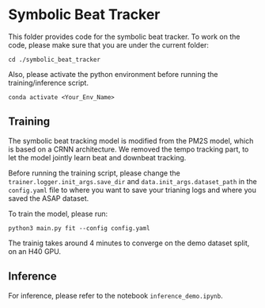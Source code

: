 # Symbolic Beat Tracker

This folder provides code for the symbolic beat tracker. To work on the code, please make sure that you are under the current folder:

    cd ./symbolic_beat_tracker

Also, please activate the python environment before running the training/inference script.

    conda activate <Your_Env_Name>

## Training

The symbolic beat tracking model is modified from the PM2S model, which is based on a CRNN architecture. We removed the tempo tracking part, to let the model jointly learn beat and downbeat tracking.

Before running the training script, please change the `trainer.logger.init_args.save_dir` and `data.init_args.dataset_path` in the `config.yaml` file to where you want to save your trianing logs and where you saved the ASAP dataset. 

To train the model, please run:

    python3 main.py fit --config config.yaml

The trainig takes around 4 minutes to converge on the demo dataset split, on an H40 GPU.

## Inference

For inference, please refer to the notebook `inference_demo.ipynb`.

